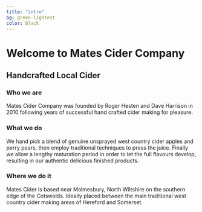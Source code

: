 ```yaml
---
title: "intro"
bg: green-lightest
color: black
---
```


# Welcome to Mates Cider Company
## Handcrafted Local Cider

### Who we are

Mates Cider Company was founded by Roger Hesten and Dave Harrison in 2010 following years of successful hand crafted cider making for pleasure.

### What we do

We hand pick a blend of genuine unsprayed west country cider apples and perry pears, then employ traditional techniques to press the juice.
Finally we allow a lengthy maturation period in order to let the full flavours develop, resulting in our authentic delicious finished products.

### Where we do it

Mates Cider is based near Malmesbury, North Wiltshire on the southern edge of the Cotswolds.
Ideally placed between the main traditional west country cider making areas of Hereford and Somerset.

